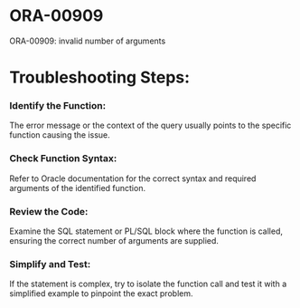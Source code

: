 # ORA-00909

ORA-00909: invalid number of arguments


# Troubleshooting Steps:
### Identify the Function:
The error message or the context of the query usually points to the specific function causing the issue.

### Check Function Syntax:
Refer to Oracle documentation for the correct syntax and required arguments of the identified function.

### Review the Code:
Examine the SQL statement or PL/SQL block where the function is called, ensuring the correct number of arguments are supplied.

### Simplify and Test:
If the statement is complex, try to isolate the function call and test it with a simplified example to pinpoint the exact problem.
